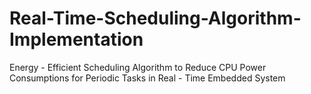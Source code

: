 # Real-Time-Scheduling-Algorithm-Implementation
Energy - Efficient Scheduling Algorithm to Reduce CPU Power Consumptions for Periodic Tasks in Real - Time Embedded System
